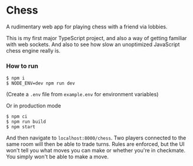 # Chess

A rudimentary web app for playing chess with a friend via lobbies.

This is my first major TypeScript project, and also a way of getting familiar with web sockets. And also to see how slow an unoptimized JavaScript chess engine really is.

### How to run

```shell
$ npm i
$ NODE_ENV=dev npm run dev
```
(Create a `.env` file from `example.env` for environment variables)

Or in production mode
```shell
$ npm ci
$ npm run build
$ npm start
```

And then navigate to `localhost:8000/chess`. Two players connected to the same room will then be able to trade turns. Rules are enforced, but the UI won't tell you what moves you can make or whether you're in checkmate. You simply won't be able to make a move.
